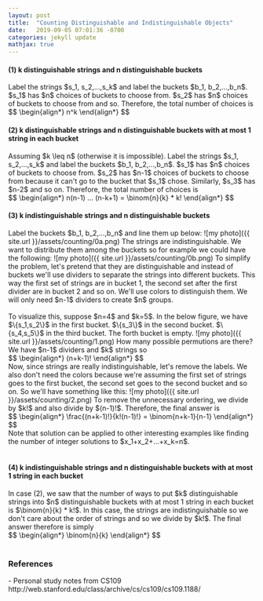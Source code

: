 ```yaml
---
layout: post
title:  "Counting Distinguishable and Indistinguishable Objects"
date:   2019-09-05 07:01:36 -0700
categories: jekyll update
mathjax: true
---
```

<h4><b>(1) k distinguishable strings and n distinguishable buckets</b></h4>
Label the strings $s_1, s_2,...,s_k$ and label the buckets $b_1, b_2,...,b_n$. $s_1$ has $n$ choices of buckets to choose from. $s_2$ has $n$ choices of buckets to choose from and so. Therefore, the total number of choices is
<div center>
$$
\begin{align*}
n^k
\end{align*}
$$
</div>
<!------------------------------------------------------------------------------------>
<h4><b>(2) k distinguishable strings and n distinguishable buckets with at most 1 string in each bucket</b></h4>
Assuming $k \leq n$ (otherwise it is impossible). Label the strings $s_1, s_2,...,s_k$ and label the buckets $b_1, b_2,...,b_n$. $s_1$ has $n$ choices of buckets to choose from. $s_2$ has $n-1$ choices of buckets to choose from because it can't go to the bucket that $s_1$ chose. Similarly, $s_3$ has $n-2$ and so on. Therefore, the total number of choices is
<div center>
$$
\begin{align*}
n(n-1) ... (n-k+1) = \binom{n}{k} * k!
\end{align*}
$$
</div>
<!------------------------------------------------------------------------------------>
<h4><b>(3) k indistinguishable strings and n distinguishable buckets</b></h4>
Label the buckets $b_1, b_2,...,b_n$ and line them up below:
![my photo]({{ site.url }}/assets/counting/0a.png)
The strings are indistinguishable. We want to distribute them among the buckets so for example we could have the following:
![my photo]({{ site.url }}/assets/counting/0b.png)
To simplify the problem, let's pretend that they are distinguishable and instead of buckets we'll use dividers to separate the strings into different buckets. This way the first set of strings are in bucket 1, the second set after the first divider are in bucket 2 and so on. We'll use colors to distinguish them. We will only need $n-1$ dividers to create $n$ groups.
<br>
<br>
To visualize this, suppose $n=4$ and $k=5$. In the below figure, we have $\{s_1,s_2\}$ in the first bucket. $\{s_3\}$ in the second bucket. $\{s_4,s_5\}$ in the third bucket. The forth bucket is empty.
![my photo]({{ site.url }}/assets/counting/1.png)
How many possible permutions are there? We have $n-1$ dividers and $k$ strings so
<div center>
$$
\begin{align*}
(n+k-1)!
\end{align*}
$$
</div>
Now, since strings are really indistinguishable, let's remove the labels. We also don't need the colors because we're assuming the first set of strings goes to the first bucket, the second set goes to the second bucket and so on. So we'll have something like this:
![my photo]({{ site.url }}/assets/counting/2.png)
To remove the unnecessary ordering, we divide by $k!$ and also divide by $(n-1)!$. Therefore, the final answer is
<div center>
$$
\begin{align*}
\frac{(n+k-1)!}{k!(n-1)!} = \binom{n+k-1}{n-1}
\end{align*}
$$
</div>
Note that solution can be applied to other interesting examples like finding the number of integer solutions to $x_1+x_2+...+x_k=n$.
<br>
<br>
<!------------------------------------------------------------------------------------>
<h4><b>(4) k indistinguishable strings and n distinguishable buckets with at most 1 string in each bucket</b></h4>
In case (2), we saw that the number of ways to put $k$ distinguishable strings into $n$ distinguishable buckets with at most 1 string in each bucket is $\binom{n}{k} * k!$. In this case, the strings are indistinguishable so we don't care about the order of strings and so we divide by $k!$. The final answer therefore is simply
<div center>
$$
\begin{align*}
\binom{n}{k}
\end{align*}
$$
</div>
<br>
<!------------------------------------------------------------------------------------>
<h3>References</h3>
- Personal study notes from CS109 http://web.stanford.edu/class/archive/cs/cs109/cs109.1188/
<br>
<br>














